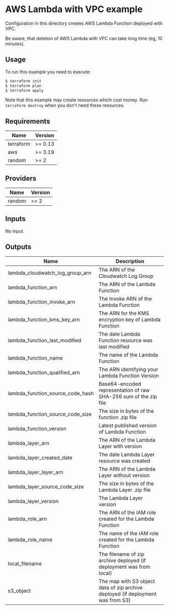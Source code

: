 # AWS Lambda with VPC example

Configuration in this directory creates AWS Lambda Function deployed with VPC.

Be aware, that deletion of AWS Lambda with VPC can take long time (eg, 10 minutes).

## Usage

To run this example you need to execute:

```bash
$ terraform init
$ terraform plan
$ terraform apply
```

Note that this example may create resources which cost money. Run `terraform destroy` when you don't need these resources.

<!-- BEGINNING OF PRE-COMMIT-TERRAFORM DOCS HOOK -->
## Requirements

| Name | Version |
|------|---------|
| terraform | >= 0.13 |
| aws | >= 3.19 |
| random | >= 2 |

## Providers

| Name | Version |
|------|---------|
| random | >= 2 |

## Inputs

No input.

## Outputs

| Name | Description |
|------|-------------|
| lambda\_cloudwatch\_log\_group\_arn | The ARN of the Cloudwatch Log Group |
| lambda\_function\_arn | The ARN of the Lambda Function |
| lambda\_function\_invoke\_arn | The Invoke ARN of the Lambda Function |
| lambda\_function\_kms\_key\_arn | The ARN for the KMS encryption key of Lambda Function |
| lambda\_function\_last\_modified | The date Lambda Function resource was last modified |
| lambda\_function\_name | The name of the Lambda Function |
| lambda\_function\_qualified\_arn | The ARN identifying your Lambda Function Version |
| lambda\_function\_source\_code\_hash | Base64-encoded representation of raw SHA-256 sum of the zip file |
| lambda\_function\_source\_code\_size | The size in bytes of the function .zip file |
| lambda\_function\_version | Latest published version of Lambda Function |
| lambda\_layer\_arn | The ARN of the Lambda Layer with version |
| lambda\_layer\_created\_date | The date Lambda Layer resource was created |
| lambda\_layer\_layer\_arn | The ARN of the Lambda Layer without version |
| lambda\_layer\_source\_code\_size | The size in bytes of the Lambda Layer .zip file |
| lambda\_layer\_version | The Lambda Layer version |
| lambda\_role\_arn | The ARN of the IAM role created for the Lambda Function |
| lambda\_role\_name | The name of the IAM role created for the Lambda Function |
| local\_filename | The filename of zip archive deployed (if deployment was from local) |
| s3\_object | The map with S3 object data of zip archive deployed (if deployment was from S3) |

<!-- END OF PRE-COMMIT-TERRAFORM DOCS HOOK -->
